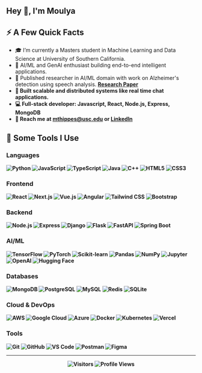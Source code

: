 <h2>Hey 👋, I'm Moulya</a></h2>
<h2>⚡️ A Few Quick Facts</h2>
<ul>
<li>🎓 I’m currently a Masters student in Machine Learning and Data Science at University of Southern California.</li>
<li>🤖 AI/ML and GenAI enthusiast building end-to-end intelligent applications.</li>
<li>🧠 Published researcher in AI/ML domain with work on Alzheimer's detection using speech analysis. <strong><a href="https://www.scitepress.org/Link.aspx?doi=10.5220/0011779000003393">Research Paper</a> </li>
<li>👥 Built scalable and distributed systems like real time chat applications.</li>
<li>💻 Full-stack developer: Javascript, React, Node.js, Express, MongoDB </li>
<li>💬 Reach me at <strong><a href="mailto:mthippes@usc.edu">mthippes@usc.edu</a></strong> or <strong><a href="https://www.linkedin.com/in/moulyat9353/">LinkedIn</a></li>
</ul>
<h2>🚀 Some Tools I Use</h2>
<h3>Languages</h3>
<p>
<img src="https://img.shields.io/badge/-Python-3776AB?style=flat-square&logo=python&logoColor=white" alt="Python">
<img src="https://img.shields.io/badge/-JavaScript-F7DF1E?style=flat-square&logo=javascript&logoColor=black" alt="JavaScript">
<img src="https://img.shields.io/badge/-TypeScript-3178C6?style=flat-square&logo=typescript&logoColor=white" alt="TypeScript">
<img src="https://img.shields.io/badge/-Java-007396?style=flat-square&logo=java&logoColor=white" alt="Java">
<img src="https://img.shields.io/badge/-C++-00599C?style=flat-square&logo=cplusplus&logoColor=white" alt="C++">
<img src="https://img.shields.io/badge/-HTML5-E34F26?style=flat-square&logo=html5&logoColor=white" alt="HTML5">
<img src="https://img.shields.io/badge/-CSS3-1572B6?style=flat-square&logo=css3&logoColor=white" alt="CSS3">
</p>

<h3>Frontend</h3>
<p>
<img src="https://img.shields.io/badge/-React-61DAFB?style=flat-square&logo=react&logoColor=black" alt="React">
<img src="https://img.shields.io/badge/-Next.js-000000?style=flat-square&logo=nextdotjs&logoColor=white" alt="Next.js">
<img src="https://img.shields.io/badge/-Vue.js-4FC08D?style=flat-square&logo=vuedotjs&logoColor=white" alt="Vue.js">
<img src="https://img.shields.io/badge/-Angular-DD0031?style=flat-square&logo=angular&logoColor=white" alt="Angular">
<img src="https://img.shields.io/badge/-Tailwind%20CSS-06B6D4?style=flat-square&logo=tailwindcss&logoColor=white" alt="Tailwind CSS">
<img src="https://img.shields.io/badge/-Bootstrap-7952B3?style=flat-square&logo=bootstrap&logoColor=white" alt="Bootstrap">
</p>

<h3>Backend</h3>
<p>
<img src="https://img.shields.io/badge/-Node.js-339933?style=flat-square&logo=nodedotjs&logoColor=white" alt="Node.js">
<img src="https://img.shields.io/badge/-Express-000000?style=flat-square&logo=express&logoColor=white" alt="Express">
<img src="https://img.shields.io/badge/-Django-092E20?style=flat-square&logo=django&logoColor=white" alt="Django">
<img src="https://img.shields.io/badge/-Flask-000000?style=flat-square&logo=flask&logoColor=white" alt="Flask">
<img src="https://img.shields.io/badge/-FastAPI-009688?style=flat-square&logo=fastapi&logoColor=white" alt="FastAPI">
<img src="https://img.shields.io/badge/-Spring%20Boot-6DB33F?style=flat-square&logo=springboot&logoColor=white" alt="Spring Boot">
</p>

<h3>AI/ML</h3>
<p>
<img src="https://img.shields.io/badge/-TensorFlow-FF6F00?style=flat-square&logo=tensorflow&logoColor=white" alt="TensorFlow">
<img src="https://img.shields.io/badge/-PyTorch-EE4C2C?style=flat-square&logo=pytorch&logoColor=white" alt="PyTorch">
<img src="https://img.shields.io/badge/-Scikit--learn-F7931E?style=flat-square&logo=scikitlearn&logoColor=white" alt="Scikit-learn">
<img src="https://img.shields.io/badge/-Pandas-150458?style=flat-square&logo=pandas&logoColor=white" alt="Pandas">
<img src="https://img.shields.io/badge/-NumPy-013243?style=flat-square&logo=numpy&logoColor=white" alt="NumPy">
<img src="https://img.shields.io/badge/-Jupyter-F37626?style=flat-square&logo=jupyter&logoColor=white" alt="Jupyter">
<img src="https://img.shields.io/badge/-OpenAI-412991?style=flat-square&logo=openai&logoColor=white" alt="OpenAI">
<img src="https://img.shields.io/badge/-Hugging%20Face-FFD21E?style=flat-square&logo=huggingface&logoColor=black" alt="Hugging Face">
</p>

<h3>Databases</h3>
<p>
<img src="https://img.shields.io/badge/-MongoDB-47A248?style=flat-square&logo=mongodb&logoColor=white" alt="MongoDB">
<img src="https://img.shields.io/badge/-PostgreSQL-336791?style=flat-square&logo=postgresql&logoColor=white" alt="PostgreSQL">
<img src="https://img.shields.io/badge/-MySQL-4479A1?style=flat-square&logo=mysql&logoColor=white" alt="MySQL">
<img src="https://img.shields.io/badge/-Redis-DC382D?style=flat-square&logo=redis&logoColor=white" alt="Redis">
<img src="https://img.shields.io/badge/-SQLite-003B57?style=flat-square&logo=sqlite&logoColor=white" alt="SQLite">
</p>

<h3>Cloud & DevOps</h3>
<p>
<img src="https://img.shields.io/badge/-AWS-232F3E?style=flat-square&logo=amazonaws&logoColor=white" alt="AWS">
<img src="https://img.shields.io/badge/-Google%20Cloud-4285F4?style=flat-square&logo=googlecloud&logoColor=white" alt="Google Cloud">
<img src="https://img.shields.io/badge/-Azure-0078D4?style=flat-square&logo=microsoftazure&logoColor=white" alt="Azure">
<img src="https://img.shields.io/badge/-Docker-2496ED?style=flat-square&logo=docker&logoColor=white" alt="Docker">
<img src="https://img.shields.io/badge/-Kubernetes-326CE5?style=flat-square&logo=kubernetes&logoColor=white" alt="Kubernetes">
<img src="https://img.shields.io/badge/-Vercel-000000?style=flat-square&logo=vercel&logoColor=white" alt="Vercel">
</p>

<h3>Tools</h3>
<p>
<img src="https://img.shields.io/badge/-Git-F05032?style=flat-square&logo=git&logoColor=white" alt="Git">
<img src="https://img.shields.io/badge/-GitHub-181717?style=flat-square&logo=github&logoColor=white" alt="GitHub">
<img src="https://img.shields.io/badge/-VS%20Code-007ACC?style=flat-square&logo=visualstudiocode&logoColor=white" alt="VS Code">
<img src="https://img.shields.io/badge/-Postman-FF6C37?style=flat-square&logo=postman&logoColor=white" alt="Postman">
<img src="https://img.shields.io/badge/-Figma-F24E1E?style=flat-square&logo=figma&logoColor=white" alt="Figma">
</p>

<hr />

<p align="center">
    <img alt="Visitors" src="https://visitor-badge.laobi.icu/badge?page_id=Moulyat9353&color=blue"/>
    <img alt="Profile Views" src="https://komarev.com/ghpvc/?username=Moulyat9353"/>
</p>
